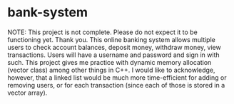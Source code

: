 # bank-system
NOTE: This project is not complete. Please do not expect it to be functioning yet. Thank you. 
This online banking system allows multiple users to check account balances, deposit money, withdraw money, view transactions. Users will have a username and password and sign in with such. 
This project gives me practice with dynamic memory allocation (vector class) among other things in C++. I would like to acknowledge, however, that a linked list would be much more time-efficient for adding or removing users, or for each transaction (since each of those is stored in a vector array). 

